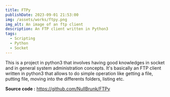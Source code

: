 ```yaml
---
title: FTPy
publishDate: 2023-09-01 21:53:00
img: /assets/works/ftpy.png
img_alt: An image of an ftp client
description: An FTP client written in Python3  
tags:
  - Scripting
  - Python
  - Socket
---
```


This is a project in python3 that involves having good knowledges in socket and in general system administration concepts. It's basically an FTP client written in python3 that allows to do simple operation like getting a file, putting file, moving into the differents folders, listing etc.
<br>

**Source code :** https://github.com/NullBrunk/FTPy 